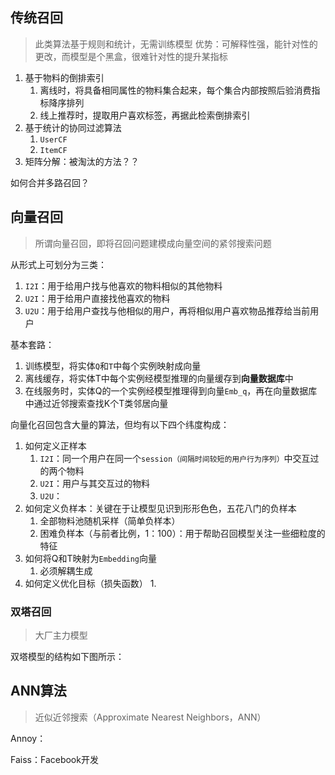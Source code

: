 ## 传统召回
> 此类算法基于规则和统计，无需训练模型
> 优势：可解释性强，能针对性的更改，而模型是个黑盒，很难针对性的提升某指标

1. 基于物料的倒排索引
	1. 离线时，将具备相同属性的物料集合起来，每个集合内部按照后验消费指标降序排列
	2. 线上推荐时，提取用户喜欢标签，再据此检索倒排索引
2. 基于统计的协同过滤算法
	1. `UserCF`
	2. `ItemCF`
3. 矩阵分解：被淘汰的方法？？

如何合并多路召回？

## 向量召回
> 所谓向量召回，即将召回问题建模成向量空间的紧邻搜索问题

从形式上可划分为三类：
1. `I2I`：用于给用户找与他喜欢的物料相似的其他物料
2. `U2I`：用于给用户直接找他喜欢的物料
3. `U2U`：用于给用户查找与他相似的用户，再将相似用户喜欢物品推荐给当前用户

基本套路：
1. 训练模型，将实体`Q`和`T`中每个实例映射成向量
2. 离线缓存，将实体T中每个实例经模型推理的向量缓存到**向量数据库**中
3. 在线服务时，实体Q的一个实例经模型推理得到向量`Emb_q`，再在向量数据库中通过近邻搜索查找K个T类邻居向量

向量化召回包含大量的算法，但均有以下四个纬度构成：
1. 如何定义正样本
	1. `I2I`：同一个用户在同一个`session（间隔时间较短的用户行为序列）`中交互过的两个物料
	2. `U2I`：用户与其交互过的物料
	3. `U2U`：
2. 如何定义负样本：关键在于让模型见识到形形色色，五花八门的负样本
	1. 全部物料池随机采样（简单负样本）
	2. 困难负样本（与前者比例，1：100）：用于帮助召回模型关注一些细粒度的特征
3. 如何将Q和T映射为`Embedding`向量
	1. 必须解耦生成
4. 如何定义优化目标（损失函数）
	1. 
### 双塔召回

> 大厂主力模型

双塔模型的结构如下图所示：


## ANN算法
> 近似近邻搜索（Approximate Nearest Neighbors，ANN）

Annoy：

Faiss：Facebook开发
